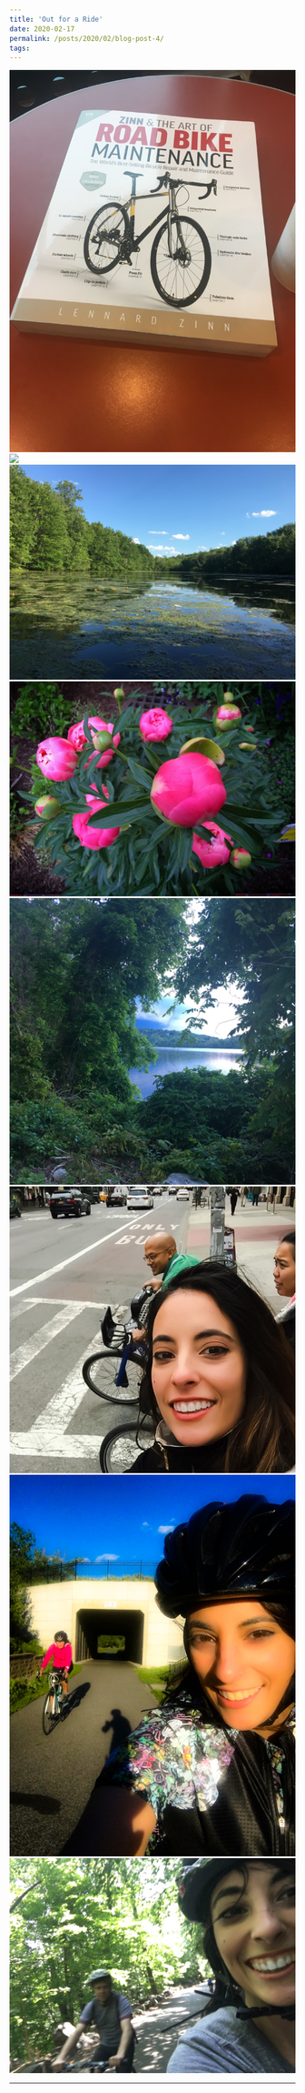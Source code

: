 ```yaml
---
title: 'Out for a Ride'
date: 2020-02-17
permalink: /posts/2020/02/blog-post-4/
tags:
---
```



![](/images/outforaride13.jpg)
![](/images/outforaride2.jpg)
![](/images/outforaride9.jpg)
![](/images/outforaride6.jpg)
![](/images/outforaride8.jpg)
![](/images/outforaride7.jpg)
![](/images/outforaride10.jpg)
![](/images/outforaride12.jpg)

------